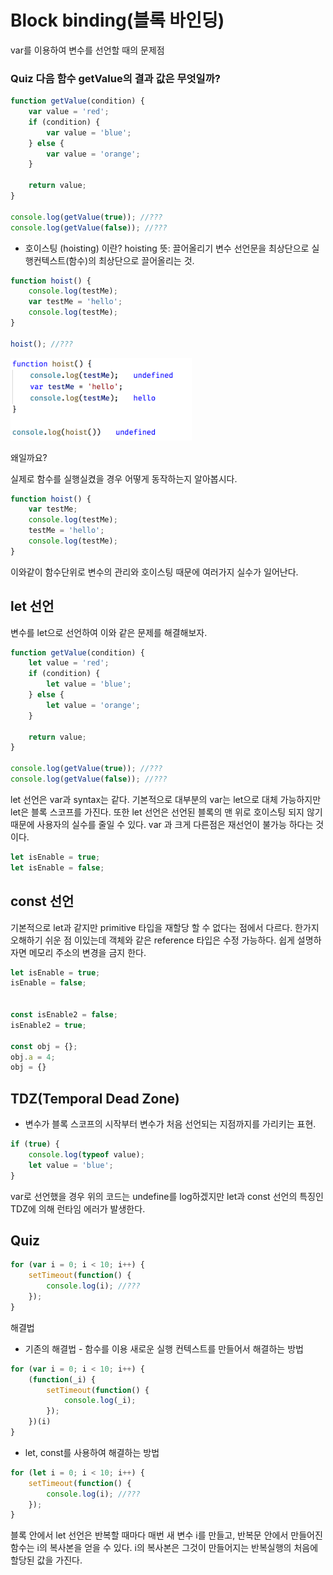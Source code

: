 # Block binding(블록 바인딩)

var를 이용하여 변수를 선언할 때의 문제점

### Quiz 다음 함수 getValue의 결과 값은 무엇일까?

```javascript
function getValue(condition) {
    var value = 'red';
    if (condition) {
        var value = 'blue';
    } else {
        var value = 'orange';
    }

    return value;
}

console.log(getValue(true)); //???
console.log(getValue(false)); //???
```

- 호이스팅 (hoisting) 이란?
    hoisting 뜻: 끌어올리기
    변수 선언문을 최상단으로 실행컨텍스트(함수)의 최상단으로 끌어올리는 것.

```javascript
function hoist() {
    console.log(testMe);
    var testMe = 'hello';
    console.log(testMe);
}

hoist(); //???
```

<img src='./1.png' width="290" />

왜일까요?

실제로 함수를 실행실켰을 경우 어떻게 동작하는지 알아봅시다.
```javascript
function hoist() {
    var testMe;
    console.log(testMe);
    testMe = 'hello';
    console.log(testMe);
}
```

이와같이 함수단위로 변수의 관리와 호이스팅 때문에 여러가지 실수가 일어난다.

## let 선언
변수를 let으로 선언하여 이와 같은 문제를 해결해보자.

```javascript
function getValue(condition) {
    let value = 'red';
    if (condition) {
        let value = 'blue';
    } else {
        let value = 'orange';
    }

    return value;
}

console.log(getValue(true)); //???
console.log(getValue(false)); //???
```

let 선언은 var과 syntax는 같다. 기본적으로 대부분의 var는 let으로 대체 가능하지만 let은 블록 스코프를 가진다.
또한 let 선언은 선언된 블록의 맨 위로 호이스팅 되지 않기 때문에 사용자의 실수를 줄일 수 있다. var 과 크게   다른점은 재선언이 불가능 하다는 것이다.

```javascript
let isEnable = true;
let isEnable = false;
```
## const 선언

기본적으로 let과 같지만 primitive 타입을 재할당 할 수 없다는 점에서 다르다.
한가지 오해하기 쉬운 점 이있는데 객체와 같은 reference 타입은 수정 가능하다. 쉽게 설명하자면 메모리 주소의 변경을 금지 한다.
```javascript
let isEnable = true;
isEnable = false;


const isEnable2 = false;
isEnable2 = true;

const obj = {};
obj.a = 4;
obj = {}
```

## TDZ(Temporal Dead Zone)
- 변수가 블록 스코프의 시작부터 변수가 처음 선언되는 지점까지를 가리키는 표현.
```javascript
if (true) {
    console.log(typeof value);
    let value = 'blue';
}
```

var로 선언했을 경우 위의 코드는 undefine를 log하겠지만 let과 const 선언의 특징인 TDZ에 의해 런타임 에러가 발생한다. 

## Quiz
```javascript
for (var i = 0; i < 10; i++) {
    setTimeout(function() {
        console.log(i); //???
    });
}
```

해결법

- 기존의 해결법 - 함수를 이용 새로운 실행 컨텍스트를 만들어서 해결하는 방법
```javascript
for (var i = 0; i < 10; i++) {
    (function(_i) {
        setTimeout(function() {
            console.log(_i);
        });
    })(i)
}
```

- let, const를 사용하여 해결하는 방법
```javascript
for (let i = 0; i < 10; i++) {
    setTimeout(function() {
        console.log(i); //???
    });
}
```
블록 안에서 let 선언은 반복할 때마다 매번 새 변수 i를 만들고, 반복문 안에서 만들어진 함수는 i의 복사본을 얻을 수 있다. i의 복사본은 그것이 만들어지는 반복실행의 처음에 할당된 값을 가진다.